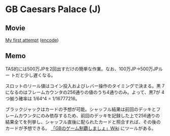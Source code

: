 # GB Caesars Palace (J)

## Movie

[My first attempt](http://tasvideos.org/userfiles/info/43516332562336831)
([encode](https://www.youtube.com/watch?v=1s6IiPhGWuE))

## Memo

TAS的には500万JPを2回出すだけの簡単な作業。なお、100万JP→500万JPルー
トだと少し遅くなる。

スロットのリール値はコイン投入およびレバー操作のタイミングで決まる。黒
7になるのはフレームカウンタの256通りの値のうち4通りのみ。よって、黒7が
4つ揃う確率は 1/64^4 = 1/16777216。

ブラックジャックはカードの予想が可能。シャッフル結果は前回のデッキとフ
レームカウンタにのみ依存するため、前回のデッキを記録した上で256通りの
結果全てを列挙し、シャッフル直後に配られたカードと照合すれば、その後の
カードが予想できる。
[「GBのゲーム制覇しましょ」Wiki](https://www14.atwiki.jp/gball/pages/571.html)
にツールがある。
